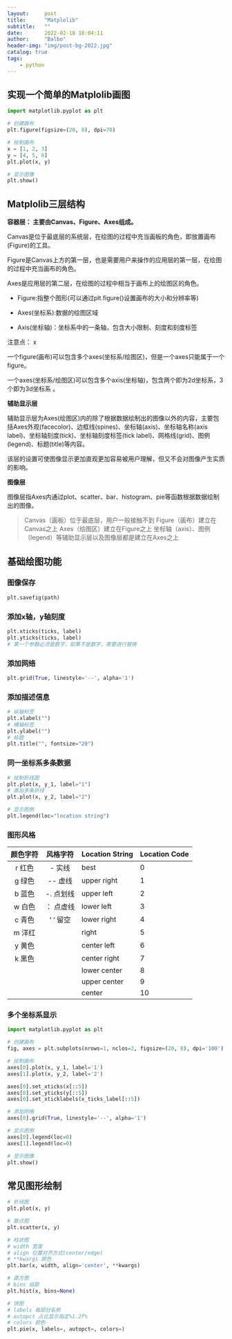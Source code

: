 ```yaml
---
layout:     post
title:      "Matplolib"
subtitle:   ""
date:       2022-02-18 18:04:11
author:     "Balbo"
header-img: "img/post-bg-2022.jpg"
catalog: true
tags:
    - python
---
```


## 实现一个简单的Matplolib画图

```python
import matplotlib.pyplot as plt

# 创建画布
plt.figure(figsize=(20, 8), dpi=70)

# 绘制画布
x = [1, 2, 3]
y = [4, 5, 6]
plt.plot(x, y)

# 显示图像
plt.show()

```

## Matplolib三层结构

**容器层： 主要由Canvas、Figure、Axes组成。**

Canvas是位于最底层的系统层，在绘图的过程中充当画板的角色，即放置画布(Figure)的工具。

Figure是Canvas上方的第一层，也是需要用户来操作的应用层的第一层，在绘图的过程中充当画布的角色。

Axes是应用层的第二层，在绘图的过程中相当于画布上的绘图区的角色。

- Figure:指整个图形(可以通过plt.figure()设置画布的大小和分辨率等)

- Axes(坐标系):数据的绘图区域

- Axis(坐标轴)：坐标系中的一条轴，包含大小限制、刻度和刻度标签

注意点： x

一个figure(画布)可以包含多个axes(坐标系/绘图区)，但是一个axes只能属于一个figure。

一个axes(坐标系/绘图区)可以包含多个axis(坐标轴)，包含两个即为2d坐标系，3个即为3d坐标系 。

**辅助显示层**

​	辅助显示层为Axes(绘图区)内的除了根据数据绘制出的图像以外的内容，主要包括Axes外观(facecolor)、边框线(spines)、坐标轴(axis)、坐标轴名称(axis label)、坐标轴刻度(tick)、坐标轴刻度标签(tick label)、网格线(grid)、图例(legend)、标题(title)等内容。

​	该层的设置可使图像显示更加直观更加容易被用户理解，但又不会对图像产生实质的影响。

**图像层**

​	图像层指Axes内通过plot、scatter、bar、histogram、pie等函数根据数据绘制出的图像。

> Canvas（画板）位于最底层，用户一般接触不到
> Figure（画布）建立在Canvas之上
> Axes（绘图区）建立在Figure之上
> 坐标轴（axis）、图例（legend）等辅助显示层以及图像层都是建立在Axes之上

## 基础绘图功能

### 图像保存

```python
plt.savefig(path)
```

### 添加x轴，y轴刻度

```python
plt.xticks(ticks, label)
plt.yticks(ticks, label)
# 第一个参数必须是数字，如果不是数字，需要进行替换
```

### 添加网络

```python
plt.grid(True, linestyle='--', alpha='1')
```

### 添加描述信息

```python
# 纵轴标签
plt.xlabel("")
# 横轴标签
plt.ylabel("")
# 标题
plt.title("", fontsize="20")
```

### 同一坐标系多条数据

```python
# 绘制折线图
plt.plot(x, y_1, label="1")
# 画出多条折线
plt.plot(x, y_2, label="2")

# 显示图例
plt.legend(loc="location string")
```

### 图形风格

| 颜色字符 | 风格字符  | Location String | Location Code |
| :------: | :-------: | --------------- | ------------- |
|  r 红色  |  - 实线   | best            | 0             |
|  g 绿色  |  -- 虚线  | upper right     | 1             |
|  b 蓝色  | -. 点划线 | upper left      | 2             |
|  w 白色  | ： 点虚线 | lower left      | 3             |
|  c 青色  | ‘ ‘ 留空  | lower right     | 4             |
|  m 洋红  |           | right           | 5             |
|  y 黄色  |           | center left     | 6             |
|  k 黑色  |           | center right    | 7             |
|          |           | lower center    | 8             |
|          |           | upper center    | 9             |
|          |           | center          | 10            |

### 多个坐标系显示

```python
import matplotlib.pyplot as plt

# 创建画布
fig, axes = plt.subplots(nrows=1, nclos=2, figsize=(20, 8), dpi='100')

# 绘制画布
axes[0].plot(x, y_1, label='1')
axes[1].plot(x, y_2, label='2')

axes[0].set_xticks(x[::5])
axes[0].set_yticks(y[::5])
axes[0].set_xticklabels(x_ticks_label[::5])

# 添加网格
axes[0].grid(True, linestyle='--', alpha='1')

# 显示图例
axes[0].legend(loc=0)
axes[1].legend(loc=0)

# 显示图像
plt.show()

```

## 常见图形绘制

```python
# 折线图
plt.plot(x, y)

# 散点图
plt.scatter(x, y)

# 柱状图
# width 宽度
# align 位置对齐方式(center/edge)
# **kwargs 颜色
plt.bar(x, width, align='center', **kwargs)

# 直方图
# bins 组距
plt.hist(x, bins=None)

# 饼图
# labels 每部分名称
# autopct 占比显示指定%1.2f%
# colors 颜色
plt.pie(x, labels=, autopct=, colors=)

```

